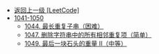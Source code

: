 - [返回上一级 [LeetCode]](LeetCode/)
- [1041-1050](LeetCode/1041-1050/)
  - [1044. 最长重复子串（困难）](LeetCode/1041-1050/1044.%20最长重复子串（困难）.md)
  - [1047. 删除字符串中的所有相邻重复项（简单）](LeetCode/1041-1050/1047.%20删除字符串中的所有相邻重复项（简单）.md)
  - [1049. 最后一块石头的重量 II（中等）](LeetCode/1041-1050/1049.%20最后一块石头的重量%20II（中等）.md)

